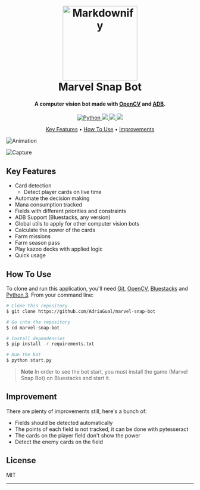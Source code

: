 <h1 align="center">
  <br>
  <a href="https://www.marvelsnap.com"><img src="https://user-images.githubusercontent.com/25803231/210183311-556aafb7-1690-4a17-a958-9c622d8f6f07.png" alt="Markdownify" width="200"></a>
  <br>
  Marvel Snap Bot
  <br>
</h1>

<h4 align="center">A computer vision bot made with <a href="https://opencv.org/" target="_blank">OpenCV</a> and <a href="https://developer.android.com/studio/command-line/adb" target="_blank">ADB</a>.</h4>

<p align="center">
  <a href="www.python.org">
    <img src="https://badgen.net/badge/python/3.8/pink?icon=terminal"
         alt="Python">
  </a>
  <a href="https://img.shields.io/github/repo-size/AdriaGual/marvel-snap-bot">
    <img src="https://img.shields.io/github/repo-size/AdriaGual/marvel-snap-bot">
  </a>
  <a href="https://pypi.org/">
      <img src="https://img.shields.io/pypi/v/nine">
  </a>
  <a href="https://opensource.org/licenses/MIT">
    <img src="https://badgen.net/pypi/license/pip">
  </a>
</p>

<p align="center">
  <a href="#key-features">Key Features</a> •
  <a href="#how-to-use">How To Use</a> •
  <a href="#improvements">Improvements</a>
</p>

![Animation](https://user-images.githubusercontent.com/25803231/210187037-1d01c383-95ff-481a-99e3-566fe0e93715.gif)

![Capture](https://user-images.githubusercontent.com/25803231/210183326-e543da5a-ef14-44e5-8cd5-770eec453c02.PNG)

## Key Features

- Card detection
  - Detect player cards on live time
- Automate the decision making
- Mana consumption tracked
- Fields with different priorities and constraints
- ADB Support (Bluestacks, any version)
- Global utils to apply for other computer vision bots
- Calculate the power of the cards
- Farm missions
- Farm season pass
- Play kazoo decks with applied logic
- Quick usage

## How To Use

To clone and run this application, you'll need [Git](https://git-scm.com), [OpenCV](https://opencv.org/), [Bluestacks](https://www.bluestacks.com/es/index.html) and [Python 3](https://www.python.org/).
From your command line:

```bash
# Clone this repository
$ git clone https://github.com/AdriaGual/marvel-snap-bot

# Go into the repository
$ cd marvel-snap-bot

# Install dependencies
$ pip install -r requirements.txt

# Run the bot
$ python start.py
```

> **Note**
> In order to see the bot start, you must install the game (Marvel Snap Bot) on Bluestacks and start it.

## Improvement

There are plenty of improvements still, here's a bunch of:

- Fields should be detected automatically
- The points of each field is not tracked, it can be done with pytesseract
- The cards on the player field don't show the power
- Detect the enemy cards on the field

## License

MIT

---
